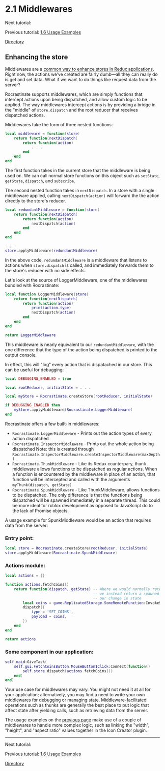 
# 2.1 Middlewares

Next tutorial: [](1-.md)

Previous tutorial: [1.6 Usage Examples](1-6-usage-examples.md)

[Directory](../README.md#tutorial)

## Enhancing the store

Middlewares are a [common way to enhance stores in Redux applications](https://www.codementor.io/vkarpov/beginner-s-guide-to-redux-middleware-du107uyud). Right now, the actions we've created are fairly dumb—all they can really do is get and set data. What if we want to do things like request data from the server?

Rocrastinate supports middlewares, which are simply functions that intercept actions upon being dispatched, and allow custom logic to be applied. The way middlewares intercept actions is by providing a bridge in the "middle" of `store.dispatch` and the root reducer that receives dispatched actions.

Middlewares take the form of three nested functions:
```lua
local middleware = function(store)
    return function(nextDispatch)
        return function(action)
            . . .
        end
    end
end
```
The first function takes in the current store that the middleware is being used on. We can call normal store functions on this object such as `setState`, `getState`, `dispatch`, and `subscribe`.

The second nested function takes in `nextDispatch`. In a store with a single middleware applied, calling `nextDispatch(action)` will forward the the action directly to the store's reducer.

```lua
local redundantMiddleware = function(store)
    return function(nextDispatch)
        return function(action)
            nextDispatch(action)
        end
    end
end

. . .
store.applyMiddleware(redundantMiddleware)
```
In the above code, `redundantMiddleware` is a middleware that listens to actions when `store.dispatch` is called, and immediately forwards them to the store's reducer with no side effects.

Let's look at the source of LoggerMiddleware, one of the middlewares bundled with Rocrastinate:

```lua
local function LoggerMiddleware(store)
    return function(nextDispatch)
        return function(action)
            print(action.type)
            nextDispatch(action)
        end
    end
end

return LoggerMiddleware
```

This middleware is nearly equivalent to our `redundantMiddleware`, with the one difference that the type of the action being dispatched is printed to the output console.

In effect, this will "log" every action that is dispatached in our store. This can be useful for debugging:

```lua
local DEBUGGING_ENABLED = true

local rootReducer, initialState = . . .

local myStore = Rocrastinate.createStore(rootReducer, initialState)

if DEBUGGING_ENABLED then
    myStore.applyMiddleware(Rocrastinate.LoggerMiddleware)
end
```

Rocrastinate offers a few built-in middlewares:

* `Rocrastinate.LoggerMiddleware` - Prints out the action types of every action dispatched
* `Rocrastinate.InspectorMiddleware` - Prints out the whole action being dispatched
    Note: this is created through `Rocrastinate.InspectorMiddleware.createInspectorMiddleware(maxDepth)`
* `Rocrastinate.ThunkMiddleware` - Like its Redux counterpary, thunk middleware allows functions to be dispatched as regular actions. When a function is encountered by the middleware in place of an action, that function will be intercepted and called with the arguments `myThunk(dispatch, getState)`
* `Rocrastinate.SpunkMiddleware` - Like ThunkMiddleware, allows functions to be dispatched. The only difference is that the functions being dispatched will be spawned immediately in a separate thread. This could be more ideal for roblox development as opposed to JavaScript do to the lack of Promise objects.

A usage example for SpunkMiddleware would be an action that requires data from the server:

### Entry point:
```lua
local store = Rocrastinate.createStore(rootReducer, initialState)
store.applyMiddleware(Rocrastinate.SpunkMiddleware)
```
### Actions module:
```lua
local actions = {}

function actions.fetchCoins()
    return function(dispatch, getState) -- Where we would normally return an action here,
                                        -- we instead return a spawned thunk that defers
                                        -- our change in state
        local coins = game.ReplicatedStorage.SomeRemoteFunction:InvokeServer()
        dispatch({
            type = 'SET_COINS',
            payload = coins,
        })
    end
end

return actions
```

### Some component in our application:
```lua
self.maid:GiveTask(
    self.gui.FetchCoinsButton.MouseButton1Click:Connect(function()
        self.store.dispatch(actions.fetchCoins())
    end)
end)
```

Your use case for middlewares may vary. You might not need it at all for your application; alternatively, you may find a need to write your own middlewares for debugging or managing state. Middleware-facilitated operations such as thunks are generally the best place to put logic that affect state after yielding calls, such as retrieving data from the server.

The usage examples on the [previous page](1-6-usage-examples.md) make use of a couple of middlewares to handle more complex logic, such as linking the "width", "height", and "aspect ratio" values together in the Icon Creator plugin.

---

Next tutorial: [](1-.md)

Previous tutorial: [1.6 Usage Examples](1-6-usage-examples.md)

[Directory](../README.md#tutorial)